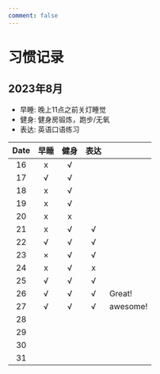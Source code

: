 ```yaml
---
comment: false
---
```


# 习惯记录
## 2023年8月
- 早睡: 晚上11点之前关灯睡觉
- 健身: 健身房锻炼，跑步/无氧
- 表达: 英语口语练习

| Date | 早睡 | 健身 | 表达 |          |
|:----:|:----:|:----:|:----:|----------|
| 16   | x    | √    |      |          |
| 17   | √    | √    |      |          |
| 18   | x    | √    |      |          |
| 19   | x    | √    |      |          |
| 20   | x    | x    |      |          |
| 21   | x    | √    | √    |          |
| 22   | √    | √    | √    |          |
| 23   | ×    | √    | √    |          |
| 24   | x    | √    | x    |          |
| 25   | √    | √    | √    |          |
| 26   | √    | √    | √    | Great!   |
| 27   | √    | √    | √    | awesome! |
| 28   |      |      |      |          |
| 29   |      |      |      |          |
| 30   |      |      |      |          |
| 31   |      |      |      |          |
